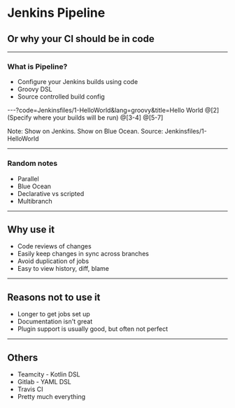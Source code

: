 # Jenkins Pipeline

## Or why your CI should be in code

---

### What is Pipeline?

* Configure your Jenkins builds using code
* Groovy DSL
* Source controlled build config

---?code=Jenkinsfiles/1-HelloWorld&lang=groovy&title=Hello World
@[2](Specify where your builds will be run)
@[3-4]
@[5-7]

Note:
Show on Jenkins. Show on Blue Ocean. Source: Jenkinsfiles/1-HelloWorld

---
### Random notes
* Parallel
* Blue Ocean
* Declarative vs scripted
* Multibranch

---

## Why use it

* Code reviews of changes
* Easily keep changes in sync across branches
* Avoid duplication of jobs
* Easy to view history, diff, blame

---

## Reasons not to use it

* Longer to get jobs set up
* Documentation isn't great
* Plugin support is usually good, but often not perfect

---

## Others
* Teamcity - Kotlin DSL
* Gitlab - YAML DSL
* Travis CI
* Pretty much everything